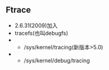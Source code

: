 ## Ftrace
- 2.6.31(2009)加入
- tracefs(也叫debugfs)
- - /sys/kernel/tracing(新版本>5.0)
- - /sys/kernel/debug/tracing